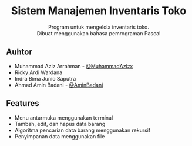 <h1 align="center">
  Sistem Manajemen Inventaris Toko
</h1>
<p align="center">
  Program untuk mengelola inventaris toko. <br>
  Dibuat menggunakan bahasa pemrograman Pascal <br>
</p>


## Auhtor

- Muhammad Aziz Arrahman - [@MuhammadAzizx](https://github.com/MuhammadAzizx)
- Ricky Ardi Wardana
- Indra Bima Junio Saputra
- Ahmad Amin Badani - [@AminBadani](https://github.com/AminBadani/)


## Features

- Menu antarmuka menggunakan terminal
- Tambah, edit, dan hapus data barang
- Algoritma pencarian data barang menggunakan rekursif
- Penyimpanan data menggunakan file

